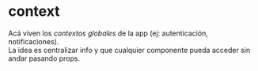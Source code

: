 # context
Acá viven los *contextos globales* de la app (ej: autenticación, notificaciones).  
La idea es centralizar info y que cualquier componente pueda acceder sin andar pasando props.  
